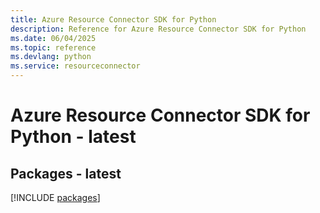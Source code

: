 ```yaml
---
title: Azure Resource Connector SDK for Python
description: Reference for Azure Resource Connector SDK for Python
ms.date: 06/04/2025
ms.topic: reference
ms.devlang: python
ms.service: resourceconnector
---
```

# Azure Resource Connector SDK for Python - latest
## Packages - latest
[!INCLUDE [packages](resource-connector-index.md)]